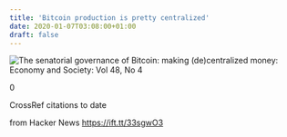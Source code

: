 ```yaml
---
title: 'Bitcoin production is pretty centralized'
date: 2020-01-07T03:08:00+01:00
draft: false
---
```


![](https://www.tandfonline.com/doi/cover-img/10.1080/03085147.2019.1678262 "The senatorial governance of Bitcoin: making (de)centralized money: Economy and Society: Vol 48, No 4")  

0

CrossRef citations to date

  
  
from Hacker News https://ift.tt/33sgwO3